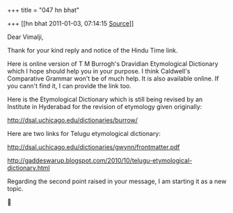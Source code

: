 +++
title = "047 hn bhat"

+++
[[hn bhat	2011-01-03, 07:14:15 [Source](https://groups.google.com/g/samskrita/c/DeBhdtr-xcg)]]



Dear Vimalji,

  

Thank for your kind reply and notice of the Hindu Time link.

  

Here is online version of T M Burrogh's Dravidian Etymological Dictionary which I hope should help you in your purpose. I think Caldwell's Comparative Grammar won't be of much help. It is also available online. If you cann't find it, I can provide the link too.

  

Here is the Etymological Dictionary which is still being revised by an Institute in Hyderabad for the revision of etymology given originally:

  

<http://dsal.uchicago.edu/dictionaries/burrow/>

  

Here are two links for Telugu etymological dictionary:

  

<http://dsal.uchicago.edu/dictionaries/gwynn/frontmatter.pdf>

  

<http://gaddeswarup.blogspot.com/2010/10/telugu-etymological-dictionary.html>

  

Regarding the second point raised in your message, I am starting it as a new topic.



